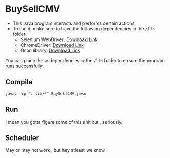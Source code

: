 # BuySellCMV

- This Java program interacts and performs certain actions.
- To run it, make sure to have the following dependencies in the `/lib` folder:
  - Selenium WebDriver: [Download Link](https://www.selenium.dev/downloads/)
  - ChromeDriver: [Download Link](https://sites.google.com/chromium.org/driver/downloads)
  - Gson library: [Download Link](https://github.com/google/gson)

You can place these dependencies in the `/lib` folder to ensure the program runs successfully.

## Compile
```javac -cp ".:lib/*" BuySellCMV.java```

## Run 
I mean you gotta figure some of this shit out , seriously. 

## Scheduler
May or may not work , but hey atleast we know.



